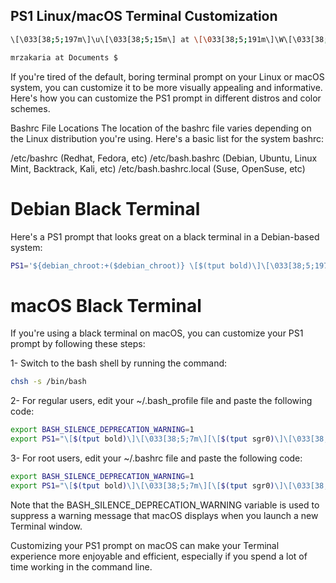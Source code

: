## PS1 Linux/macOS Terminal Customization

```bash
\[\033[38;5;197m\]\u\[\033[38;5;15m\] at \[\033[38;5;191m\]\W\[\033[38;5;15m\] \[\033[38;5;15m\]\$\[\033[0m\]
```

```bash
mrzakaria at Documents $
```


If you're tired of the default, boring terminal prompt on your Linux or macOS system, you can customize it to be more visually appealing and informative. Here's how you can customize the PS1 prompt in different distros and color schemes.

Bashrc File Locations
The location of the bashrc file varies depending on the Linux distribution you're using. Here's a basic list for the system bashrc:

/etc/bashrc (Redhat, Fedora, etc)
/etc/bash.bashrc (Debian, Ubuntu, Linux Mint, Backtrack, Kali, etc)
/etc/bash.bashrc.local (Suse, OpenSuse, etc)

# Debian Black Terminal
Here's a PS1 prompt that looks great on a black terminal in a Debian-based system:

```bash
PS1='${debian_chroot:+($debian_chroot)} \[$(tput bold)\]\[\033[38;5;197m\]\u\[$(tput sgr0)\]\[$(tput sgr0)\]\[\033[38;5;15m\] at \[$(tput bold)\]\[$(tput sgr0)\]\[\033[38;5;191m\]\W\[$(tput sgr0)\]\[$(tput sgr0)\]\[\033[38;5;15m\] \[$(tput sgr0)\]\$ '

```


# macOS Black Terminal
If you're using a black terminal on macOS, you can customize your PS1 prompt by following these steps:

1- Switch to the bash shell by running the command:

```bash
chsh -s /bin/bash
```

2- For regular users, edit your ~/.bash_profile file and paste the following code:

```bash
export BASH_SILENCE_DEPRECATION_WARNING=1
export PS1="\[$(tput bold)\]\[\033[38;5;7m\][\[$(tput sgr0)\]\[\033[38;5;198m\]\u\[$(tput sgr0)\]\[$(tput sgr0)\]\[\033[38;5;15m\] \[$(tput bold)\]\[$(tput sgr0)\]\[\033[38;5;7m\]at\[$(tput sgr0)\]\[$(tput sgr0)\]\[\033[38;5;15m\] \[$(tput bold)\]\[$(tput sgr0)\]\[\033[38;5;39m\]\W\[$(tput sgr0)\]\[\033[38;5;7m\]]\\$\[$(tput sgr0)\]\[$(tput sgr0)\]\[\033[38;5;15m\] \[$(tput sgr0)\]"

```

3- For root users, edit your ~/.bashrc file and paste the following code:

```bash
export BASH_SILENCE_DEPRECATION_WARNING=1
export PS1="\[$(tput bold)\]\[\033[38;5;7m\][\[$(tput sgr0)\]\[\033[38;5;198m\]\u\[$(tput sgr0)\]\[$(tput sgr0)\]\[\033[38;5;15m\] \[$(tput bold)\]\[$(tput sgr0)\]\[\033[38;5;7m\]at\[$(tput sgr0)\]\[$(tput sgr0)\]\[\033[38;5;15m\] \[$(tput bold)\]\[$(tput sgr0)\]\[\033[38;5;39m\]\W\[$(tput sgr0)\]\[\033[38;5;7m\]]\\$\[$(tput sgr0)\]\[$(tput sgr0)\]\[\033[38;5;15m\] \[$(tput sgr0)\]"

```

Note that the BASH_SILENCE_DEPRECATION_WARNING variable is used to suppress a warning message that macOS displays when you launch a new Terminal window.

Customizing your PS1 prompt on macOS can make your Terminal experience more enjoyable and efficient, especially if you spend a lot of time working in the command line.

